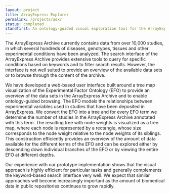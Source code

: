 ```yaml
---
layout: project
title: ArrayExpress Explorer
permalink: /projects/aex/
status: completed
standfirst: An ontology-guided visual exploration tool for the ArrayExpress Archive built around a tree map visualization of a biomedical ontology.
---
```


The ArrayExpress Archive currently contains data from over 10,000 studies, in which several hundreds of diseases, genotypes, tissues and other experimental conditions have been analyzed. The search interface of the ArrayExpress Archive provides extensive tools to query for specific conditions based on keywords and to filter search results. However, the interface is not well suited to provide an overview of the available data sets or to browse through the content of the archive.

We have developed a web-based user interface built around a tree map visualization of the Experimental Factor Ontology (EFO) to provide an overview of the data sets in the ArrayExpress Archive and to enable ontology-guided browsing. The EFO models the relationships between experimental variables used in studies that have been deposited in ArrayExpress. We convert the EFO into a tree and for every EFO term we determine the number of studies in the ArrayExpress Archive annotated with this term. The resulting tree with node weights is visualized as a tree map, where each node is represented by a rectangle, whose size corresponds to the node weight relative to the node weights of its siblings. This construction efficiently provides an overview of the amount of data available for the different terms of the EFO and can be explored either by descending down individual branches of the EFO or by viewing the entire EFO at different depths.

Our experience with our prototype implementation shows that the visual approach is highly efficient for particular tasks and generally complements the keyword-based search interface very well. We expect that similar approaches will become increasingly important as the amount of biomedical data in public repositories continues to grow rapidly.